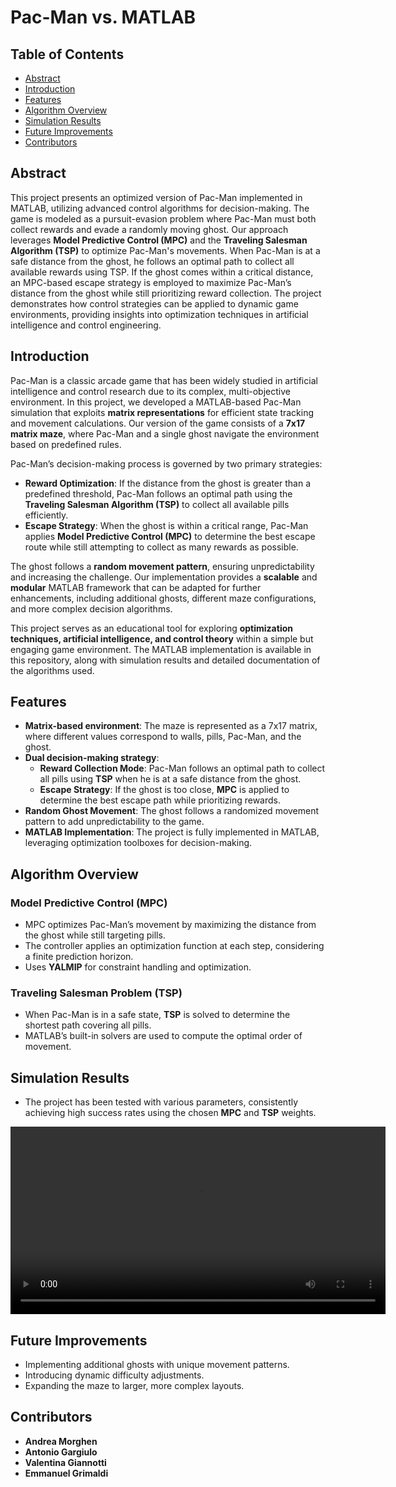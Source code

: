 # Pac-Man vs. MATLAB

## Table of Contents
- [Abstract](#abstract)
- [Introduction](#introduction)
- [Features](#features)
- [Algorithm Overview](#algorithm-overview)
- [Simulation Results](#simulation-results)
- [Future Improvements](#future-improvements)
- [Contributors](#contributors)

## Abstract
This project presents an optimized version of Pac-Man implemented in MATLAB, utilizing advanced control algorithms for decision-making. The game is modeled as a pursuit-evasion problem where Pac-Man must both collect rewards and evade a randomly moving ghost. Our approach leverages **Model Predictive Control (MPC)** and the **Traveling Salesman Algorithm (TSP)** to optimize Pac-Man's movements. When Pac-Man is at a safe distance from the ghost, he follows an optimal path to collect all available rewards using TSP. If the ghost comes within a critical distance, an MPC-based escape strategy is employed to maximize Pac-Man’s distance from the ghost while still prioritizing reward collection. The project demonstrates how control strategies can be applied to dynamic game environments, providing insights into optimization techniques in artificial intelligence and control engineering.

## Introduction
Pac-Man is a classic arcade game that has been widely studied in artificial intelligence and control research due to its complex, multi-objective environment. In this project, we developed a MATLAB-based Pac-Man simulation that exploits **matrix representations** for efficient state tracking and movement calculations. Our version of the game consists of a **7x17 matrix maze**, where Pac-Man and a single ghost navigate the environment based on predefined rules.

Pac-Man’s decision-making process is governed by two primary strategies:
- **Reward Optimization**: If the distance from the ghost is greater than a predefined threshold, Pac-Man follows an optimal path using the **Traveling Salesman Algorithm (TSP)** to collect all available pills efficiently.
- **Escape Strategy**: When the ghost is within a critical range, Pac-Man applies **Model Predictive Control (MPC)** to determine the best escape route while still attempting to collect as many rewards as possible.

The ghost follows a **random movement pattern**, ensuring unpredictability and increasing the challenge. Our implementation provides a **scalable** and **modular** MATLAB framework that can be adapted for further enhancements, including additional ghosts, different maze configurations, and more complex decision algorithms.

This project serves as an educational tool for exploring **optimization techniques, artificial intelligence, and control theory** within a simple but engaging game environment. The MATLAB implementation is available in this repository, along with simulation results and detailed documentation of the algorithms used.

## Features
- **Matrix-based environment**: The maze is represented as a 7x17 matrix, where different values correspond to walls, pills, Pac-Man, and the ghost.
- **Dual decision-making strategy**:
  - **Reward Collection Mode**: Pac-Man follows an optimal path to collect all pills using **TSP** when he is at a safe distance from the ghost.
  - **Escape Strategy**: If the ghost is too close, **MPC** is applied to determine the best escape path while prioritizing rewards.
- **Random Ghost Movement**: The ghost follows a randomized movement pattern to add unpredictability to the game.
- **MATLAB Implementation**: The project is fully implemented in MATLAB, leveraging optimization toolboxes for decision-making.


## Algorithm Overview
### Model Predictive Control (MPC)
- MPC optimizes Pac-Man’s movement by maximizing the distance from the ghost while still targeting pills.
- The controller applies an optimization function at each step, considering a finite prediction horizon.
- Uses **YALMIP** for constraint handling and optimization.

### Traveling Salesman Problem (TSP)
- When Pac-Man is in a safe state, **TSP** is solved to determine the shortest path covering all pills.
- MATLAB’s built-in solvers are used to compute the optimal order of movement.

## Simulation Results
- The project has been tested with various parameters, consistently achieving high success rates using the chosen **MPC** and **TSP** weights.
<div align="center">
  <video src="https://github.com/ValentinaGiannotti/Pac-Man-/blob/main/pac-man-simulation.mp4" width="600" controls></video>
</div>


## Future Improvements
- Implementing additional ghosts with unique movement patterns.
- Introducing dynamic difficulty adjustments.
- Expanding the maze to larger, more complex layouts.

## Contributors
- **Andrea Morghen**
- **Antonio Gargiulo**
- **Valentina Giannotti**
- **Emmanuel Grimaldi**




